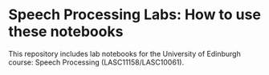 # Speech Processing Labs: How to use these notebooks

This repository includes lab notebooks for the University of Edinburgh course: Speech Processing (LASC11158/LASC10061). 

 
